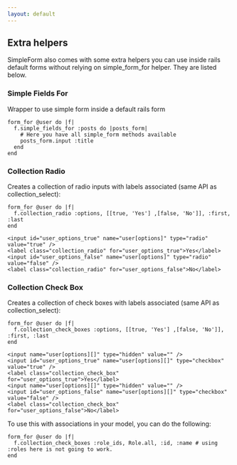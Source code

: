 ```yaml
---
layout: default
---
```


## Extra helpers

SimpleForm also comes with some extra helpers you can use inside rails default forms without relying on simple_form_for helper. They are listed below.

### Simple Fields For

Wrapper to use simple form inside a default rails form

    form_for @user do |f|
      f.simple_fields_for :posts do |posts_form|
        # Here you have all simple_form methods available
        posts_form.input :title
      end
    end

### Collection Radio

Creates a collection of radio inputs with labels associated (same API as collection_select):

    form_for @user do |f|
      f.collection_radio :options, [[true, 'Yes'] ,[false, 'No']], :first, :last
    end

    <input id="user_options_true" name="user[options]" type="radio" value="true" />
    <label class="collection_radio" for="user_options_true">Yes</label>
    <input id="user_options_false" name="user[options]" type="radio" value="false" />
    <label class="collection_radio" for="user_options_false">No</label>

### Collection Check Box

Creates a collection of check boxes with labels associated (same API as collection_select):

    form_for @user do |f|
      f.collection_check_boxes :options, [[true, 'Yes'] ,[false, 'No']], :first, :last
    end

    <input name="user[options][]" type="hidden" value="" />
    <input id="user_options_true" name="user[options][]" type="checkbox" value="true" />
    <label class="collection_check_box" for="user_options_true">Yes</label>
    <input name="user[options][]" type="hidden" value="" />
    <input id="user_options_false" name="user[options][]" type="checkbox" value="false" />
    <label class="collection_check_box" for="user_options_false">No</label>

To use this with associations in your model, you can do the following:

    form_for @user do |f|
      f.collection_check_boxes :role_ids, Role.all, :id, :name # using :roles here is not going to work.
    end
